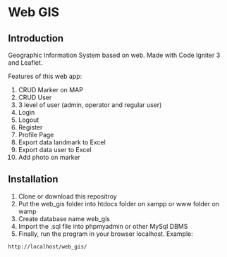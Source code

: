 # Web GIS

## Introduction
Geographic Information System based on web. Made with Code Igniter 3 and Leaflet.

Features of this web app:
1. CRUD Marker on MAP <br>
2. CRUD User <br>
3. 3 level of user (admin, operator and regular user) <br>
4. Login <br>
5. Logout <br>
6. Register <br>
7. Profile Page <br>
8. Export data landmark to Excel <br>
9. Export data user to Excel <br>
10. Add photo on marker

## Installation
1. Clone or download this repositroy <br>
2. Put the web_gis folder into htdocs folder on xampp or www folder on wamp <br>
3. Create database name web_gis <br>
4. Import the .sql file into phpmyadmin or other MySql DBMS<br>
5. Finally, run the program in your browser localhost. Example:
```bash
http://localhost/web_gis/
```

